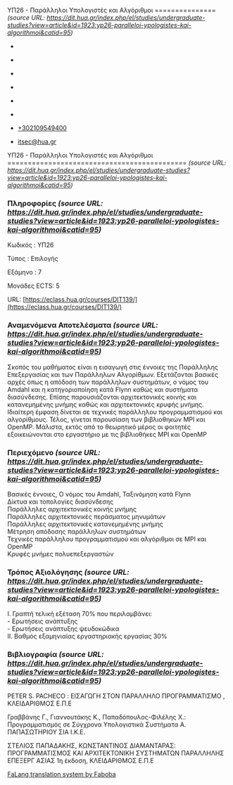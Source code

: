 ΥΠ26 - Παράλληλοι Υπολογιστές και Αλγόριθμοι
===============    *(source URL: https://dit.hua.gr/index.php/el/studies/undergraduate-studies?view=article&id=1923:yp26-paralleloi-ypologistes-kai-algorithmoi&catid=95)*

*   [](https://www.facebook.com/ditharokopio)
*   [](https://www.youtube.com/channel/UCEHkYirpXF1nSLxDCrfDZ4A)
*   [](https://www.linkedin.com/company/77699385)
*   [](https://www.instagram.com/dithua)

*   [](https://dit.hua.gr/index.php/el/studies/undergraduate-studies)
*   [](https://dit.hua.gr/index.php/en/studies/undergraduate-studies)

*   [+302109549400](tel:+302109549400)
*   [itsec@hua.gr](mailto:itsec@hua.gr)

ΥΠ26 - Παράλληλοι Υπολογιστές και Αλγόριθμοι
============================================  *(source URL: https://dit.hua.gr/index.php/el/studies/undergraduate-studies?view=article&id=1923:yp26-paralleloi-ypologistes-kai-algorithmoi&catid=95)*

### Πληροφορίες  *(source URL: https://dit.hua.gr/index.php/el/studies/undergraduate-studies?view=article&id=1923:yp26-paralleloi-ypologistes-kai-algorithmoi&catid=95)*

Κωδικός : ΥΠ26

Τύπος : Επιλογής

Εξάμηνο : 7

Μονάδες ECTS: 5

URL: [https://eclass.hua.gr/courses/DIT139/](https://eclass.hua.gr/courses/DIT139/)

### Αναμενόμενα Αποτελέσματα  *(source URL: https://dit.hua.gr/index.php/el/studies/undergraduate-studies?view=article&id=1923:yp26-paralleloi-ypologistes-kai-algorithmoi&catid=95)*

Σκοπός του μαθήματος είναι η εισαγωγή στις έννοιες της Παράλληλης Επεξεργασίας και των Παράλληλων Αλγορίθμων. Εξετάζονται βασικές αρχές όπως η απόδοση των παράλληλων συστημάτων, ο νόμος του Amdahl και η κατηγοριοποίηση κατά Flynn καθώς και συστήματα διασύνδεσης. Επίσης παρουσιάζονται αρχιτεκτονικές κοινής και κατανεμημένης μνήμης καθώς και αρχιτεκτονικές κρυφής μνήμης. Ιδιαίτερη έμφαση δίνεται σε τεχνικές παράλληλου προγραμματισμού και αλγορίθμους. Τέλος, γίνεται παρουσίαση των βιβλιοθηκών MPI και OpenMP. Μάλιστα, εκτός από το θεωρητικό μέρος οι φοιτητές εξοικειώνονται στο εργαστήριο με τις βιβλιοθήκες MPI και OpenMP

### Περιεχόμενο  *(source URL: https://dit.hua.gr/index.php/el/studies/undergraduate-studies?view=article&id=1923:yp26-paralleloi-ypologistes-kai-algorithmoi&catid=95)*

Βασικές έννοιες, Ο νόμος του Amdahl, Ταξινόμηση κατά Flynn  
Δίκτυα και τοπολογίες διασύνδεσης  
Παράλληλες αρχιτεκτονικές κοινής μνήμης  
Παράλληλες αρχιτεκτονικές περάσματος μηνυμάτων  
Παράλληλες αρχιτεκτονικές κατανεμημένης μνήμης  
Μέτρηση απόδοσης παράλληλων συστημάτων  
Τεχνικές παράλληλου προγραμματισμού και αλγόριθμοι σε MPI και OpenMP  
Κρυφές μνήμες πολυεπεξεργαστών

### Τρόπος Αξιολόγησης  *(source URL: https://dit.hua.gr/index.php/el/studies/undergraduate-studies?view=article&id=1923:yp26-paralleloi-ypologistes-kai-algorithmoi&catid=95)*

Ι. Γραπτή τελική εξέταση 70% που περιλαμβάνει:  
\- Ερωτήσεις ανάπτυξης  
\- Ερωτήσεις ανάπτυξης ψευδοκώδικα  
ΙΙ. Βαθμός εξαμηνιαίας εργαστηριακής εργασίας 30%

### Βιβλιογραφία  *(source URL: https://dit.hua.gr/index.php/el/studies/undergraduate-studies?view=article&id=1923:yp26-paralleloi-ypologistes-kai-algorithmoi&catid=95)*

PETER S. PACHECO : ΕΙΣΑΓΩΓΗ ΣΤΟΝ ΠΑΡΑΛΛΗΛΟ ΠΡΟΓΡΑΜΜΑΤΙΣΜΟ , ΚΛΕΙΔΑΡΙΘΜΟΣ Ε.Π.Ε  
  
Γραββάνης Γ., Γιαννουτάκης Κ., Παπαδόπουλος-Φιλέλης Χ.: Προγραμματισμός σε Σύγχρονα Υπολογιστικά Συστήματα Α. ΠΑΠΑΣΩΤΗΡΙΟΥ ΣΙΑ Ι.Κ.Ε.  
  
ΣΤΕΛΙΟΣ ΠΑΠΑΔΑΚΗΣ, ΚΩΝΣΤΑΝΤΙΝΟΣ ΔΙΑΜΑΝΤΑΡΑΣ: ΠΡΟΓΡΑΜΜΑΤΙΣΜΟΣ ΚΑΙ ΑΡΧΙΤΕΚΤΟΝΙΚΗ ΣΥΣΤΗΜΑΤΩΝ ΠΑΡΑΛΛΗΛΗΣ ΕΠΕΞΕΡΓ ΑΣΙΑΣ 1η έκδοση, ΚΛΕΙΔΑΡΙΘΜΟΣ Ε.Π.Ε

[FaLang translation system by Faboba](http://www.faboba.com/ "Faboba : Création de composantJoomla")

[](https://dit.hua.gr/index.php/el/studies/undergraduate-studies?view=article&id=1923:yp26-paralleloi-ypologistes-kai-algorithmoi&catid=95#)

